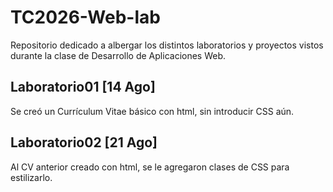 # TC2026-Web-lab

Repositorio dedicado a albergar los distintos laboratorios y proyectos vistos
durante la clase de Desarrollo de Aplicaciones Web.

## Laboratorio01 [14 Ago]

Se creó un Currículum Vitae básico con html, sin introducir CSS aún.

## Laboratorio02 [21 Ago]

Al CV anterior creado con html, se le agregaron clases de CSS para estilizarlo.
